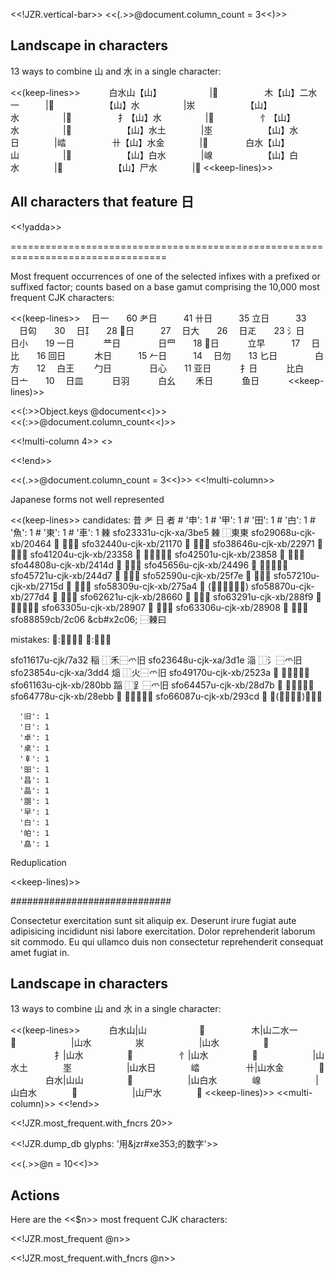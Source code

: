 <<!JZR.vertical-bar>>
<<(.>>@document.column_count = 3<<)>>


## Landscape in characters

13 ways to combine 山 and 水 in a single character:

<<(keep-lines>>
　　　白水山【山】　　　　　　|𣻮
　　　　　木【山】二水一　　　|𪳢
　　　　　　【山】水　　　　　|汖
　　　　　　【山】水　　　　　|𡵰
　　　　　扌【山】水　　　　　|𢫂
　　　　　忄【山】水　　　　　|𢚭
　　　　　　【山】水土　　　　|埊
　　　　　　【山】水日　　　　|崉
　　　　　卄【山】水金　　　　|𧁆
　　　　白水【山】山　　　　　|𣻮
　　　　　　【山】白水　　　　|㟫
　　　　　　【山】白水　　　　|𡺙
　　　　　　【山】尸水　　　　|𡷷
<<keep-lines)>>

## All characters that feature 日

<<!yadda>>

=================================================================================

Most frequent occurrences of one of the selected infixes with a prefixed
or suffixed factor; counts based on a base gamut comprising the 10,000 most frequent
CJK characters:

<<(keep-lines>>
　日一　　60
耂日　　　41
卄日　　　35
立日　　　33
　日匃　　30
　日　　28
日　　　27
　日大　　26
　日𤴓　　23
氵日　　　
　日小　　19
一日　　　
龷日　　　
　日罒　　18
𡗜日　　　
立早　　　17
　日比　　16
回日　　　
木日　　　15
𠂉日　　　14
　日勿　　13
匕日　　　
　白方　　12
　白王　　
勹日　　　
　日心　　11
亚日　　　
扌日　　　
比白　　　
　日亠　　10
　日皿　　
　日羽　　
　白幺　　
禾日　　　
鱼日　　　
<<keep-lines)>>


<<(:>>Object.keys @document<<)>>
<<(:>>@document.column_count<<)>>

<<!multi-column 4>>
<<!insert "/tmp/kwic.txt">>

<!-- <<multi-column)>> -->

<<!end>>



<<(.>>@document.column_count = 3<<)>>
<<!multi-column>>

Japanese forms not well represented

<<(keep-lines>>
candidates: 昔
耂 日        者
    #   '申': 1
    #   '甲': 1
    #   '田': 1
    #   '甴': 1
    #   '魚': 1
    #   '東': 1
    #   '車': 1
㯥
sfo23331u-cjk-xa/3be5   㯥   ⿰東東
sfo29068u-cjk-xb/20464  𠑤   ⿰亻𣍘
sfo32440u-cjk-xb/21170  𡅰   ⿰口𣍘
sfo38646u-cjk-xb/22971  𢥱   ⿰忄𣍘
sfo41204u-cjk-xb/23358  𣍘   ⿱⿰東東日
sfo42501u-cjk-xb/23858  𣡘   ⿰木𣍘
sfo44808u-cjk-xb/2414d  𤅍   ⿰氵𣍘
sfo45656u-cjk-xb/24496  𤒖   ⿱⿰東東火
sfo45721u-cjk-xb/244d7  𤓗   ⿰火𣍘
sfo52590u-cjk-xb/25f7e  𥽾   ⿰米𣍘
sfo57210u-cjk-xb/2715d  𧅝   ⿱卄𣍘
sfo58309u-cjk-xb/275a4  𧖤   (⿱⿰東東日䖵)
sfo58870u-cjk-xb/277d4  𧟔   ⿰衤𣍘
sfo62621u-cjk-xb/28660  𨙠   ⿺辶𣍘
sfo63291u-cjk-xb/288f9  𨣹   ⿱⿰東東酉
sfo63305u-cjk-xb/28907  𨤇   ⿰酉𣍘
sfo63306u-cjk-xb/28908  𨤈   ⿱𣍘酉
sfo88859cb/2c06 &cb#x2c06;  ⿱㯥曰

mistakes:
𨺻:阝爫丨日
𨺻:阝爫旧

sfo11617u-cjk/7a32  稲   ⿰禾⿱爫旧
sfo23648u-cjk-xa/3d1e   㴞   ⿰氵⿱爫旧
sfo23854u-cjk-xa/3dd4   㷔   ⿰火⿱爫旧
sfo49170u-cjk-xb/2523a  𥈺   ⿰目⿱爫旧
sfo61163u-cjk-xb/280bb  𨂻   ⿰𧾷⿱爫旧
sfo64457u-cjk-xb/28d7b  𨵻   ⿵門⿱爫旧
sfo64778u-cjk-xb/28ebb  𨺻   ⿰阝⿱爫旧
sfo66087u-cjk-xb/293cd  𩏍   ⿰(⿱𫝀口㐄)⿱爫旧

      '旧': 1
      '日': 1
      '卓': 1
      '桌': 1
      '𠦝': 1
      '昍': 1
      '昌': 1
      '晶': 1
      '𣊭': 1
      '早': 1
      '白': 1
      '㿟': 1
      '皛': 1

Reduplication

<<keep-lines)>>

#############################

Consectetur exercitation sunt sit aliquip ex. Deserunt irure fugiat aute adipisicing incididunt nisi labore exercitation.
Dolor reprehenderit laborum sit commodo. Eu qui ullamco duis non consectetur reprehenderit consequat amet fugiat
in.


## Landscape in characters

13 ways to combine 山 and 水 in a single character:

<<(keep-lines>>
　　　白水山|山　　　　　　𣻮
　　　　　木|山二水一　　　𪳢
　　　　　　|山水　　　　　汖
　　　　　　|山水　　　　　𡵰
　　　　　扌|山水　　　　　𢫂
　　　　　忄|山水　　　　　𢚭
　　　　　　|山水土　　　　埊
　　　　　　|山水日　　　　崉
　　　　　卄|山水金　　　　𧁆
　　　　白水|山山　　　　　𣻮
　　　　　　|山白水　　　　㟫
　　　　　　|山白水　　　　𡺙
　　　　　　|山尸水　　　　𡷷
<<keep-lines)>>
<<multi-column)>>
<<!end>>

<<!JZR.most_frequent.with_fncrs 20>>

<<!JZR.dump_db glyphs: '用&jzr#xe353;的数字'>>

<<(.>>@n = 10<<)>>

## Actions

Here are the <<$n>> most frequent CJK characters:

<<!JZR.most_frequent @n>>

<<!JZR.most_frequent.with_fncrs @n>>




